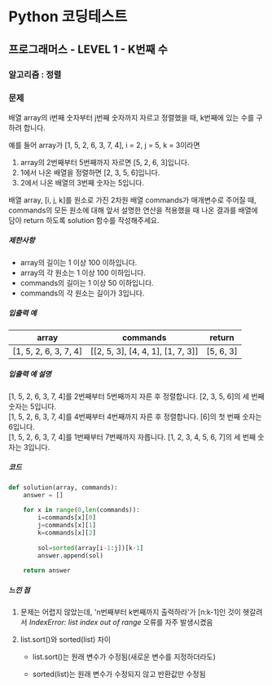 # Python 코딩테스트

## 프로그래머스 - LEVEL 1 - K번째 수

### 알고리즘 : 정렬

### 문제

배열 array의 i번째 숫자부터 j번째 숫자까지 자르고 정렬했을 때, k번째에 있는 수를 구하려 합니다.

예를 들어 array가 [1, 5, 2, 6, 3, 7, 4], i = 2, j = 5, k = 3이라면

1. array의 2번째부터 5번째까지 자르면 [5, 2, 6, 3]입니다.
2. 1에서 나온 배열을 정렬하면 [2, 3, 5, 6]입니다.
3. 2에서 나온 배열의 3번째 숫자는 5입니다.

배열 array, [i, j, k]를 원소로 가진 2차원 배열 commands가 매개변수로 주어질 때, commands의 모든 원소에 대해 앞서 설명한 연산을 적용했을 때 나온 결과를 배열에 담아 return 하도록 solution 함수를 작성해주세요.

##### 제한사항

- array의 길이는 1 이상 100 이하입니다.
- array의 각 원소는 1 이상 100 이하입니다.
- commands의 길이는 1 이상 50 이하입니다.
- commands의 각 원소는 길이가 3입니다.

##### 입출력 예

| array                 | commands                          | return    |
| --------------------- | --------------------------------- | --------- |
| [1, 5, 2, 6, 3, 7, 4] | [[2, 5, 3], [4, 4, 1], [1, 7, 3]] | [5, 6, 3] |

##### 입출력 예 설명

[1, 5, 2, 6, 3, 7, 4]를 2번째부터 5번째까지 자른 후 정렬합니다. [2, 3, 5, 6]의 세 번째 숫자는 5입니다.  
[1, 5, 2, 6, 3, 7, 4]를 4번째부터 4번째까지 자른 후 정렬합니다. [6]의 첫 번째 숫자는 6입니다.  
[1, 5, 2, 6, 3, 7, 4]를 1번째부터 7번째까지 자릅니다. [1, 2, 3, 4, 5, 6, 7]의 세 번째 숫자는 3입니다.

##### 코드

```python
def solution(array, commands):
    answer = []
    
    for x in range(0,len(commands)):
        i=commands[x][0]
        j=commands[x][1]
        k=commands[x][2]
    
        sol=sorted(array[i-1:j])[k-1]
        answer.append(sol)
    
    return answer
```

##### 느낀 점

1) 문제는 어렵지 않았는데, 'n번째부터 k번째까지 출력하라'가 [n:k-1]인 것이 헷갈려서 *IndexError: list index out of range* 오류를 자주 발생시켰음

2) list.sort()와 sorted(list) 차이
   
   - list.sort()는 원래 변수가 수정됨(새로운 변수를 지정하더라도)
   
   - sorted(list)는 원래 변수가 수정되지 않고 반환값만 수정됨 


